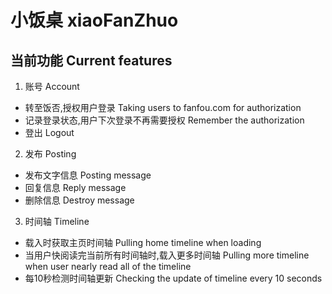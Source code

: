 # 小饭桌 xiaoFanZhuo

## 当前功能 Current features
1. 账号 Account
* 转至饭否,授权用户登录 Taking users to fanfou.com for authorization
* 记录登录状态,用户下次登录不再需要授权 Remember the authorization
* 登出 Logout

2. 发布 Posting
* 发布文字信息 Posting message
* 回复信息 Reply message
* 删除信息 Destroy message

3. 时间轴 Timeline
* 载入时获取主页时间轴 Pulling home timeline when loading
* 当用户快阅读完当前所有时间轴时,载入更多时间轴 Pulling more timeline when user nearly read all of the timeline
* 每10秒检测时间轴更新 Checking the update of timeline every 10 seconds
